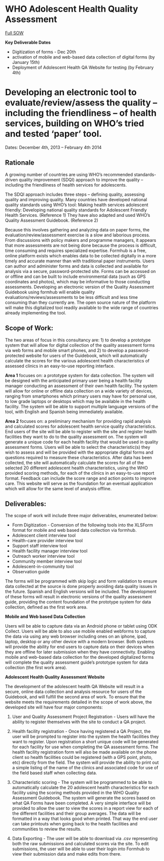 WHO Adolescent Health Quality Assessment
========================================

[Full SOW](https://docs.google.com/a/ona.io/document/d/1xSYS6X99MR-yWDfhhaut9gxm07xUWKuIW77XDVjanfk/edit)

**Key Deliverable Dates**
* Digitization of forms - Dec 20th
* activation of mobile and web-based data collection of digital forms (by January 15th)
* Deployment of Adolescent Health QA Website for testing (by February 4th)

# Developing an electronic tool to evaluate/review/assess the quality – including the friendliness – of health services, building on WHO’s tried and tested ‘paper’ tool.

Dates: December 4th, 2013 – February 4th  2014

## Rationale

A growing number of countries are using WHO’s recommended standards-driven quality improvement (SDQI) approach to improve the quality – including the friendliness of health services for adolescents.

The SDQI approach includes three steps – defining quality, assessing quality and improving quality. Many countries have developed national quality standards using WHO’s tool: Making health services adolescent friendly: Developing national quality standards for Adolescent Friendly Health Services. (Reference 1) They have also adapted and used WHO’s Quality Assessment Guidebook. (Reference 2)

Because this involves gathering and analyzing data on paper forms, the evaluation/review/assessment exercise is a slow and laborious process. From discussions with policy makers and programme managers, it appears that more assessments are not being done because the process is difficult, time consuming and requires specialized expertise.
Formhub is a free, online platform exists which enables data to be collected digitally in a more timely and accurate manner than with traditional paper instruments.  Users can author and administer forms and data is collected and available for analysis via a secure, password-protected site.  Forms can be accessed on or offline and can be built to include environmental data (such as GPS coordinates and photos), which may be informative to those conducting assessments.
Developing an electronic version of the Quality Assessment Guidebook using formhub will enable quality evaluations/reviews/assessments to be less difficult and less time consuming than they currently are.  The open source nature of the platform will make this digitalized tool readily available to the wide range of countries already implementing the tool.

## Scope of Work:

The two areas of focus in this consultancy are: 1) to develop a prototype system that will allow for digital collection of the quality assessment forms via web forms and mobile smart phones, and 2) to develop a password-protected website for users of the Guidebook, which will automatically calculate the scores for the various adolescent health characteristics of assessed clinics in an easy-to-use reporting interface.

**Area 1** focuses on: a prototype system for data collection.  The system will be designed with the anticipated primary user being a health facility manager conducting an assessment of their own health facility.  The system will allow for online or offline data collection on a wide variety of devices, ranging from smartphones which primary users may have for personal use, to low grade laptops or desktops which may be available in the health facility.  The system will be able to support multiple language versions of the tool, with English and Spanish being immediately available.

**Area 2** focuses on: a preliminary mechanism for providing rapid analysis and calculated scores for adolescent health service quality characteristics.  End users of the site will be able to register with the site and register health facilities they want to do to the quality assessment on.   The system will generate a unique code for each health facility that would be used in quality assessment forms.  Users will be able to select the characteristic(s) they wish to assess and will be provided with the appropriate digital forms and questions required to measure these characteristics.  After data has been collected, the site will automatically calculate the scores for all of the selected 20 different adolescent health characteristics, using the WHO provided scoring methods, for each of the clinics in an easy-to-use report format.  Feedback can include the score range and action points to improve care.  This website will serve as the foundation for an eventual application which will allow for the same level of analysis offline.

## Deliverables:

The scope of work will include three major deliverables, enumerated below:

* Form Digitization - Conversion of the following tools into the XLSForm format for mobile and web based data collection via formhub.
* Adolescent client interview tool
* Health-care provider interview tool
* Support staff interview tool
* Health facility manager interview tool
* Outreach worker interview tool
* Community member interview tool
* Adolescent-in-community tool
* Observation guide

The forms will be programmed with skip logic and form validation to ensure data collected at the source is done properly avoiding data quality issues in the future.  Spanish and English versions will be included.  The development of these forms will result in electronic versions of the quality assessment guide, providing the content foundation of the prototype system for data collection, defined as the first work area.

**Mobile and Web based Data Collection**

Users will be able to capture data via an Android phone or tablet using ODK Collect.  Users will be able to also use mobile enabled webforms to capture the data via using any web browser including ones on an iphone, ipad, laptop, desktop or any other device with a modern browser.   Both systems will provide the ability for end users to capture data on their devices when they are offline for later submission when they have connectivity.  Enabling mobile and web-based data collection for the developed digitalized forms will complete the quality assessment guide’s prototype system for data collection (the first work area).

**Adolescent Health Quality Assessment Website**

The development of the adolescent health QA Website will result in a secure, online data collection and analysis resource for users of the Guidebook, and will fulfill the second area of work.  To ensure that the website meets the requirements detailed in the scope of work above, the developed site will have four major components:

1. User and Quality Assessment  Project Registration - Users will have the ability to register themselves with the site to conduct a QA project.

2. Health facility registration - Once having registered a QA Project, the user will be prompted to register into the system the health facilities they want to register.  Upon registration a short unique code will be generated for each facility for use when completing the QA assessment forms.  The health facility registration form will also be made available on the phone client so health facilities could be registered (with a GPS point, photo, etc) directly from the field.  The system will provide the ability to print out a simple listing of the name of the clinics and associated code for use of the field based staff when collecting data.

3. Characteristic scoring - The system will be programmed to be able to automatically calculate the 20 adolescent health characteristics for each facility using the scoring methods provided in the WHO Quality Assessment Guidebook.   The system will generate the scores based on what QA Forms have been completed.  A very simple interface will be provided to allow the user to view the scores in a report view for each of the different facilities and their group averages.  The data will be formatted in a way that looks good when printed.  That way the end user can take printouts when going back to the health facilities and communities to review the results.

4. Data Exporting - The user will be able to download via .csv representing both the raw submissions and calculated scores via the site.  To edit submissions, the user will be able to user their login into Formhub to view their submission data and make edits from there.